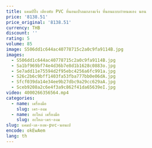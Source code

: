 ```yaml
---
title: แคมป์ปิ้ง เตียงพับ PVC ที่นอนเป่าลมกลางแจ้ง ที่นอนแบบกําหนดเอง นอน
price: '8138.51'
price_original: '8138.51'
currency: THB
discount: ''
rating: 5
volume: 85
image: S506dd1c644ac40778715c2a0c9fa9114B.jpg
images:
  - S506dd1c644ac40778715c2a0c9fa9114B.jpg
  - Sa1bf969bf74e4d36b7e8d1b1628c0883o.jpg
  - Se7add11e75594d2f95ebc4256a6fc991a.jpg
  - S26c2b6c9bff1403fa53fba777bb0e06dA.jpg
  - Sfcf039da14e34ee9b27dbc9a29cc629aA.jpg
  - Sceb9208a2c6e4f3a9c862f41da65639eI.jpg
video: 4000266356564.mp4
categories:
  - name: เครื่องมือ
    slug: เคร-องม
  - name: อะไหล่ เครื่องมือ
    slug: อะไหล-เคร-องม
slug: แคมป-เต-ยงพ-pvc-นอนเป
encode: okEwAem
lang: th
---
```

  